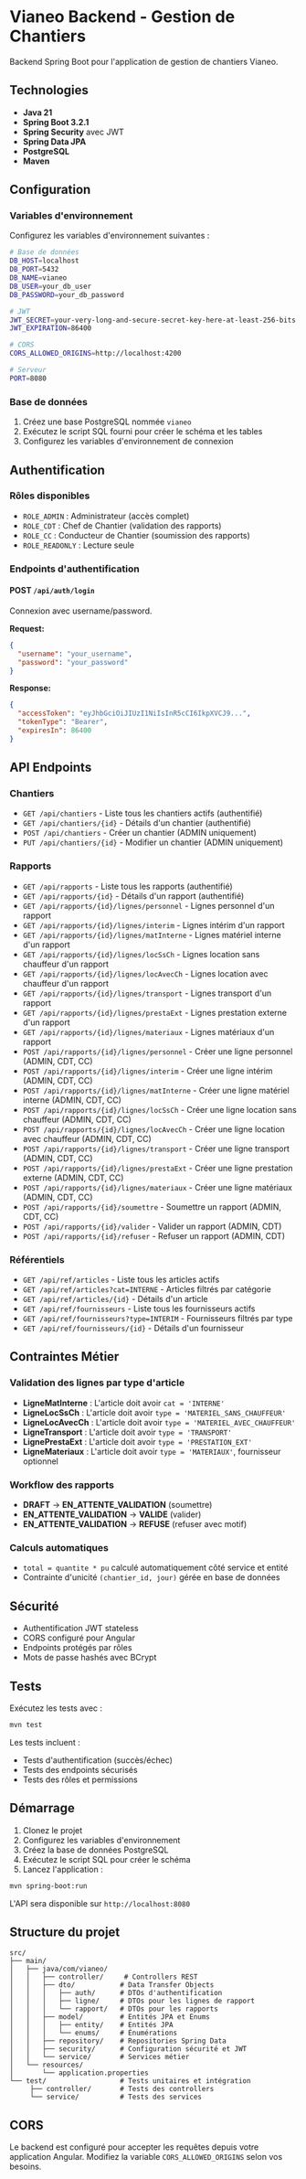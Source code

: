 # Vianeo Backend - Gestion de Chantiers

Backend Spring Boot pour l'application de gestion de chantiers Vianeo.

## Technologies

- **Java 21**
- **Spring Boot 3.2.1**
- **Spring Security** avec JWT
- **Spring Data JPA**
- **PostgreSQL**
- **Maven**

## Configuration

### Variables d'environnement

Configurez les variables d'environnement suivantes :

```bash
# Base de données
DB_HOST=localhost
DB_PORT=5432
DB_NAME=vianeo
DB_USER=your_db_user
DB_PASSWORD=your_db_password

# JWT
JWT_SECRET=your-very-long-and-secure-secret-key-here-at-least-256-bits
JWT_EXPIRATION=86400

# CORS
CORS_ALLOWED_ORIGINS=http://localhost:4200

# Serveur
PORT=8080
```

### Base de données

1. Créez une base PostgreSQL nommée `vianeo`
2. Exécutez le script SQL fourni pour créer le schéma et les tables
3. Configurez les variables d'environnement de connexion

## Authentification

### Rôles disponibles

- `ROLE_ADMIN` : Administrateur (accès complet)
- `ROLE_CDT` : Chef de Chantier (validation des rapports)
- `ROLE_CC` : Conducteur de Chantier (soumission des rapports)
- `ROLE_READONLY` : Lecture seule

### Endpoints d'authentification

#### POST `/api/auth/login`

Connexion avec username/password.

**Request:**
```json
{
  "username": "your_username",
  "password": "your_password"
}
```

**Response:**
```json
{
  "accessToken": "eyJhbGciOiJIUzI1NiIsInR5cCI6IkpXVCJ9...",
  "tokenType": "Bearer",
  "expiresIn": 86400
}
```

## API Endpoints

### Chantiers

- `GET /api/chantiers` - Liste tous les chantiers actifs (authentifié)
- `GET /api/chantiers/{id}` - Détails d'un chantier (authentifié)
- `POST /api/chantiers` - Créer un chantier (ADMIN uniquement)
- `PUT /api/chantiers/{id}` - Modifier un chantier (ADMIN uniquement)

### Rapports

- `GET /api/rapports` - Liste tous les rapports (authentifié)
- `GET /api/rapports/{id}` - Détails d'un rapport (authentifié)
- `GET /api/rapports/{id}/lignes/personnel` - Lignes personnel d'un rapport
- `GET /api/rapports/{id}/lignes/interim` - Lignes intérim d'un rapport
- `GET /api/rapports/{id}/lignes/matInterne` - Lignes matériel interne d'un rapport
- `GET /api/rapports/{id}/lignes/locSsCh` - Lignes location sans chauffeur d'un rapport
- `GET /api/rapports/{id}/lignes/locAvecCh` - Lignes location avec chauffeur d'un rapport
- `GET /api/rapports/{id}/lignes/transport` - Lignes transport d'un rapport
- `GET /api/rapports/{id}/lignes/prestaExt` - Lignes prestation externe d'un rapport
- `GET /api/rapports/{id}/lignes/materiaux` - Lignes matériaux d'un rapport
- `POST /api/rapports/{id}/lignes/personnel` - Créer une ligne personnel (ADMIN, CDT, CC)
- `POST /api/rapports/{id}/lignes/interim` - Créer une ligne intérim (ADMIN, CDT, CC)
- `POST /api/rapports/{id}/lignes/matInterne` - Créer une ligne matériel interne (ADMIN, CDT, CC)
- `POST /api/rapports/{id}/lignes/locSsCh` - Créer une ligne location sans chauffeur (ADMIN, CDT, CC)
- `POST /api/rapports/{id}/lignes/locAvecCh` - Créer une ligne location avec chauffeur (ADMIN, CDT, CC)
- `POST /api/rapports/{id}/lignes/transport` - Créer une ligne transport (ADMIN, CDT, CC)
- `POST /api/rapports/{id}/lignes/prestaExt` - Créer une ligne prestation externe (ADMIN, CDT, CC)
- `POST /api/rapports/{id}/lignes/materiaux` - Créer une ligne matériaux (ADMIN, CDT, CC)
- `POST /api/rapports/{id}/soumettre` - Soumettre un rapport (ADMIN, CDT, CC)
- `POST /api/rapports/{id}/valider` - Valider un rapport (ADMIN, CDT)
- `POST /api/rapports/{id}/refuser` - Refuser un rapport (ADMIN, CDT)

### Référentiels

- `GET /api/ref/articles` - Liste tous les articles actifs
- `GET /api/ref/articles?cat=INTERNE` - Articles filtrés par catégorie
- `GET /api/ref/articles/{id}` - Détails d'un article
- `GET /api/ref/fournisseurs` - Liste tous les fournisseurs actifs
- `GET /api/ref/fournisseurs?type=INTERIM` - Fournisseurs filtrés par type
- `GET /api/ref/fournisseurs/{id}` - Détails d'un fournisseur

## Contraintes Métier

### Validation des lignes par type d'article

- **LigneMatInterne** : L'article doit avoir `cat = 'INTERNE'`
- **LigneLocSsCh** : L'article doit avoir `type = 'MATERIEL_SANS_CHAUFFEUR'`
- **LigneLocAvecCh** : L'article doit avoir `type = 'MATERIEL_AVEC_CHAUFFEUR'`
- **LigneTransport** : L'article doit avoir `type = 'TRANSPORT'`
- **LignePrestaExt** : L'article doit avoir `type = 'PRESTATION_EXT'`
- **LigneMateriaux** : L'article doit avoir `type = 'MATERIAUX'`, fournisseur optionnel

### Workflow des rapports

- **DRAFT** → **EN_ATTENTE_VALIDATION** (soumettre)
- **EN_ATTENTE_VALIDATION** → **VALIDE** (valider)
- **EN_ATTENTE_VALIDATION** → **REFUSE** (refuser avec motif)

### Calculs automatiques

- `total = quantite * pu` calculé automatiquement côté service et entité
- Contrainte d'unicité `(chantier_id, jour)` gérée en base de données

## Sécurité

- Authentification JWT stateless
- CORS configuré pour Angular
- Endpoints protégés par rôles
- Mots de passe hashés avec BCrypt

## Tests

Exécutez les tests avec :

```bash
mvn test
```

Les tests incluent :
- Tests d'authentification (succès/échec)
- Tests des endpoints sécurisés
- Tests des rôles et permissions

## Démarrage

1. Clonez le projet
2. Configurez les variables d'environnement
3. Créez la base de données PostgreSQL
4. Exécutez le script SQL pour créer le schéma
5. Lancez l'application :

```bash
mvn spring-boot:run
```

L'API sera disponible sur `http://localhost:8080`

## Structure du projet

```
src/
├── main/
│   ├── java/com/vianeo/
│   │   ├── controller/     # Controllers REST
│   │   ├── dto/           # Data Transfer Objects
│   │   │   ├── auth/      # DTOs d'authentification
│   │   │   ├── ligne/     # DTOs pour les lignes de rapport
│   │   │   └── rapport/   # DTOs pour les rapports
│   │   ├── model/         # Entités JPA et Enums
│   │   │   ├── entity/    # Entités JPA
│   │   │   └── enums/     # Énumérations
│   │   ├── repository/    # Repositories Spring Data
│   │   ├── security/      # Configuration sécurité et JWT
│   │   └── service/       # Services métier
│   └── resources/
│       └── application.properties
└── test/                  # Tests unitaires et intégration
     ├── controller/       # Tests des controllers
     └── service/          # Tests des services
```

## CORS

Le backend est configuré pour accepter les requêtes depuis votre application Angular. 
Modifiez la variable `CORS_ALLOWED_ORIGINS` selon vos besoins.